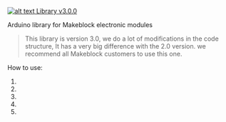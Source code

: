 [![alt text](images/Logo.png "Makeblock Logo") Library v3.0.0](https://www.Makeblock.cc)

Arduino library for Makeblock electronic modules

> This library is version 3.0, we do a lot of modifications in the code structure, It has a 
very big difference with the 2.0 version. we recommend all Makeblock customers to use this one.

How to use:

1. 
2. 
3.
4.
5. 
